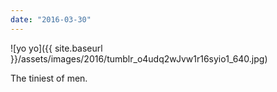 ```yaml
---
date: "2016-03-30"
---
```


![yo yo]({{ site.baseurl }}/assets/images/2016/tumblr_o4udq2wJvw1r16syio1_640.jpg)

The tiniest of men.
